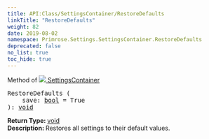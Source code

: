```yaml
---
title: API:Class/SettingsContainer/RestoreDefaults
linkTitle: "RestoreDefaults"
weight: 82
date: 2019-08-02
namespace: Primrose.Settings.SettingsContainer.RestoreDefaults
deprecated: false
no_list: true
toc_hide: true
---
```

Method of <a href="/docs/api-reference/Class/SettingsContainer"><img src="/icons/silk/folder_config.png"/>&nbsp;SettingsContainer</a>
<pre class="method-declaration">
RestoreDefaults (
    save: <a class="type" href="/docs/api-reference/System/Primitives#boolean">bool</a> = <a class="default-param int-param">True</a>
): <a class="type" href="/docs/api-reference/System/void">void</a></pre>
<b>Return Type: </b>
<a class="type" href="/docs/api-reference/System/void">void</a>
<br/>
<b>Description: </b>
Restores all settings to their default values.

